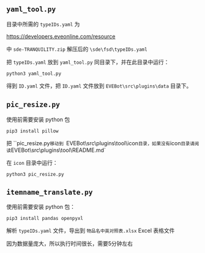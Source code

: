 ## `yaml_tool.py`

目录中所需的 `typeIDs.yaml` 为

<https://developers.eveonline.com/resource>

中 `sde-TRANQUILITY.zip` 解压后的 `\sde\fsd\typeIDs.yaml`

把 `typeIDs.yaml` 放到 `yaml_tool.py` 同目录下，并在此目录中运行：

```shell
python3 yaml_tool.py
```

得到 `ID.yaml` 文件，把 `ID.yaml` 文件放到 `EVEBot\src\plugins\data` 目录下。

## `pic_resize.py`

使用前需要安装 python 包

```shell
pip3 install pillow
```

把 ``pic_resize.py` 移动到  `EVEBot\src\plugins\tool\icon` 目录，如果没有 `icon` 目录请阅读 `EVEBot\src\plugins\tool\README.md`

在 `icon` 目录中运行：

```shell
python3 pic_resize.py
```

## `itemname_translate.py`

使用前需要安装 python 包：

```shell
pip3 install pandas openpyxl
```

解析 `typeIDs.yaml` 文件，导出到 `物品名中英对照表.xlsx` Excel 表格文件

因为数据量庞大，所以执行时间很长，需要5分钟左右

